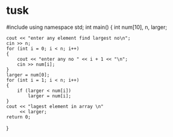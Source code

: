# tusk
<!-- I developed  code to find the largest element in array -->
#include <iostream>
using namespace std;
int main()
{
    int num[10], n, larger;

    cout << "enter any element find largest no\n";
    cin >> n;
    for (int i = 0; i < n; i++)
    {
        cout << "enter any no " << i + 1 << "\n";
        cin >> num[i];
    }
    larger = num[0];
    for (int i = 1; i < n; i++)
    {
        if (larger < num[i])
            larger = num[i];
    }
    cout << "lagest element in array \n"
         << larger;
    return 0;
}
